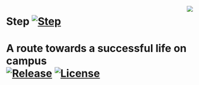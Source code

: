 <a href="http://baxter-oop.github.io/step/"><img src="https://cloud.githubusercontent.com/assets/14347683/13817621/4a8e09e6-eb69-11e5-9aa0-3969ee1db6d7.png" align="right" /></a>

# Step [![Step](https://cdn.rawgit.com/baxter-oop/step/d35a4b6cb89d1fb5d2713b22aa8cd11893bac139/Media/badge.svg)](http://baxter-oop.github.io/step/)
A route towards a successful life on campus  
[![Release](https://img.shields.io/badge/release-v0.0-66b1dc.svg?style=flat-square)](https://github.com/baxter-oop/step/releases) [![License](http://img.shields.io/:license-apache-lightgrey.svg?style=flat-square)](http://www.apache.org/licenses/LICENSE-2.0.html)
===